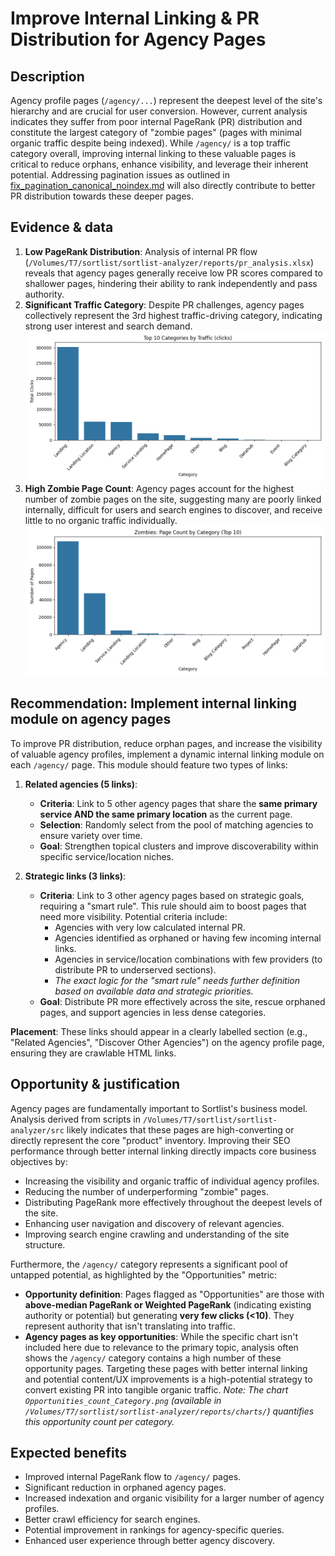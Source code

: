 # Improve Internal Linking & PR Distribution for Agency Pages

## Description

Agency profile pages (`/agency/...`) represent the deepest level of the site's hierarchy and are crucial for user conversion. However, current analysis indicates they suffer from poor internal PageRank (PR) distribution and constitute the largest category of "zombie pages" (pages with minimal organic traffic despite being indexed). While `/agency/` is a top traffic category overall, improving internal linking to these valuable pages is critical to reduce orphans, enhance visibility, and leverage their inherent potential. Addressing pagination issues as outlined in [fix_pagination_canonical_noindex.md](./fix_pagination_canonical_noindex.md) will also directly contribute to better PR distribution towards these deeper pages.

## Evidence & data

1.  **Low PageRank Distribution**: Analysis of internal PR flow (`/Volumes/T7/sortlist/sortlist-analyzer/reports/pr_analysis.xlsx`) reveals that agency pages generally receive low PR scores compared to shallower pages, hindering their ability to rank independently and pass authority.
2.  **Significant Traffic Category**: Despite PR challenges, agency pages collectively represent the 3rd highest traffic-driving category, indicating strong user interest and search demand.
    ![Top 10 Categories by Organic Traffic](../../../sortlist-analyzer/reports/charts/Top10_Category_Traffic.png)
3.  **High Zombie Page Count**: Agency pages account for the highest number of zombie pages on the site, suggesting many are poorly linked internally, difficult for users and search engines to discover, and receive little to no organic traffic individually.
    ![Zombie Page Count by Category](../../../sortlist-analyzer/reports/charts/Zombies_count_Category.png)

## Recommendation: Implement internal linking module on agency pages

To improve PR distribution, reduce orphan pages, and increase the visibility of valuable agency profiles, implement a dynamic internal linking module on each `/agency/` page. This module should feature two types of links:

1.  **Related agencies (5 links)**:
    *   **Criteria**: Link to 5 other agency pages that share the **same primary service AND the same primary location** as the current page.
    *   **Selection**: Randomly select from the pool of matching agencies to ensure variety over time.
    *   **Goal**: Strengthen topical clusters and improve discoverability within specific service/location niches.

2.  **Strategic links (3 links)**:
    *   **Criteria**: Link to 3 other agency pages based on strategic goals, requiring a "smart rule". This rule should aim to boost pages that need more visibility. Potential criteria include:
        *   Agencies with very low calculated internal PR.
        *   Agencies identified as orphaned or having few incoming internal links.
        *   Agencies in service/location combinations with few providers (to distribute PR to underserved sections).
        *   *The exact logic for the "smart rule" needs further definition based on available data and strategic priorities.*
    *   **Goal**: Distribute PR more effectively across the site, rescue orphaned pages, and support agencies in less dense categories.

**Placement**: These links should appear in a clearly labelled section (e.g., "Related Agencies", "Discover Other Agencies") on the agency profile page, ensuring they are crawlable HTML links.

## Opportunity & justification

Agency pages are fundamentally important to Sortlist's business model. Analysis derived from scripts in `/Volumes/T7/sortlist/sortlist-analyzer/src` likely indicates that these pages are high-converting or directly represent the core "product" inventory. Improving their SEO performance through better internal linking directly impacts core business objectives by:

-   Increasing the visibility and organic traffic of individual agency profiles.
-   Reducing the number of underperforming "zombie" pages.
-   Distributing PageRank more effectively throughout the deepest levels of the site.
-   Enhancing user navigation and discovery of relevant agencies.
-   Improving search engine crawling and understanding of the site structure.

Furthermore, the `/agency/` category represents a significant pool of untapped potential, as highlighted by the "Opportunities" metric:

-   **Opportunity definition**: Pages flagged as "Opportunities" are those with **above-median PageRank or Weighted PageRank** (indicating existing authority or potential) but generating **very few clicks (<10)**. They represent authority that isn't translating into traffic.
-   **Agency pages as key opportunities**: While the specific chart isn't included here due to relevance to the primary topic, analysis often shows the `/agency/` category contains a high number of these opportunity pages. Targeting these pages with better internal linking and potential content/UX improvements is a high-potential strategy to convert existing PR into tangible organic traffic.
    *Note: The chart `Opportunities_count_Category.png` (available in `/Volumes/T7/sortlist/sortlist-analyzer/reports/charts/`) quantifies this opportunity count per category.*

## Expected benefits

-   Improved internal PageRank flow to `/agency/` pages.
-   Significant reduction in orphaned agency pages.
-   Increased indexation and organic visibility for a larger number of agency profiles.
-   Better crawl efficiency for search engines.
-   Potential improvement in rankings for agency-specific queries.
-   Enhanced user experience through better agency discovery. 
